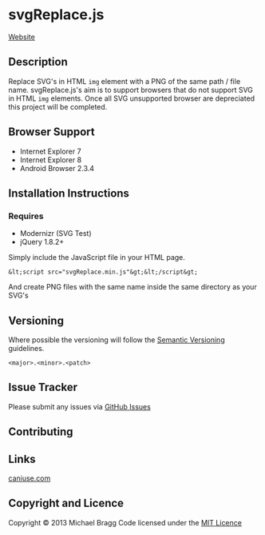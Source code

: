 # svgReplace.js

[Website](https://github.com/michaelbragg/svgReplace.js/)

## Description

Replace SVG's in HTML `img` element with a PNG of the same path / file name. svgReplace.js's aim is to support browsers that do not support SVG in HTML `img` elements. Once all SVG unsupported browser are depreciated this project will be completed.

## Browser Support

* Internet Explorer 7
* Internet Explorer 8
* Android Browser 2.3.4

## Installation Instructions

### Requires

* Modernizr (SVG Test)
* jQuery 1.8.2+

Simply include the JavaScript file in your HTML page.

```
&lt;script src="svgReplace.min.js"&gt;&lt;/script&gt;
```
And create PNG files with the same name inside the same directory as your SVG's

## Versioning

Where possible the versioning will follow the [Semantic Versioning](http://semver.org/) guidelines.

`<major>.<minor>.<patch>`

## Issue Tracker

Please submit any issues via [GitHub Issues](https://github.com/michaelbragg/svgReplace.js/issues/)

## Contributing

## Links

[caniuse.com](http://caniuse.com/svg-img/)

## Copyright and Licence

Copyright &copy; 2013 Michael Bragg
Code licensed under the [MIT Licence](http://opensource.org/licenses/MIT/)